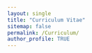 ```yaml
---
layout: single
title: "Curriculum Vitae"
sitemap: false
permalink: /Curriculum/
author_profile: TRUE
---
```


<object data="assets/images/CV_Kensley_Blaise.pdf" width="1000" height="1000" type='application/pdf'/>


